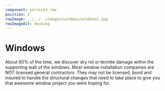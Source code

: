 ```yaml
---
component: service3_row
position: 2
rowImage: ../../../images/windows/windows2.jpg
rowImageAlt: decking
---
```

#  Windows

About 60% of the time, we discover dry rot or termite damage within the supporting wall of the windows. Most window installation companies are NOT licensed general contractors. They may not be licensed, bond and insured to handle the structural changes that need to take place to give you that awesome window project you were hoping for. 


